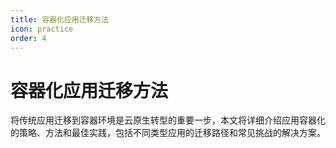 ```yaml
---
title: 容器化应用迁移方法
icon: practice
order: 4
---
```


# 容器化应用迁移方法

将传统应用迁移到容器环境是云原生转型的重要一步，本文将详细介绍应用容器化的策略、方法和最佳实践，包括不同类型应用的迁移路径和常见挑战的解决方案。
